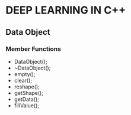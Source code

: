 # DEEP LEARNING IN C++

## Data Object

### Member Functions

- DataObject();
- ~DataObject();
- empty();
- clear();
- reshape();
- getShape();
- getData();
- fillValue();
